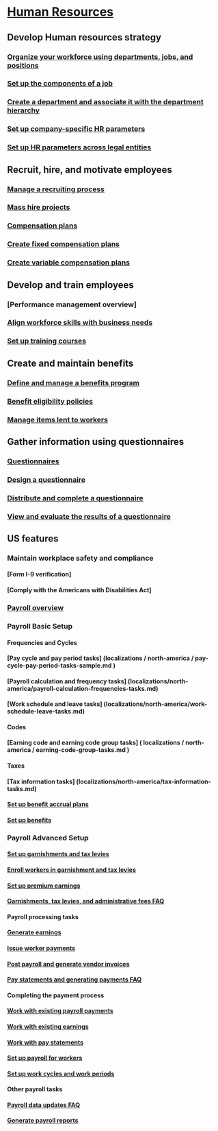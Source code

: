 # [Human Resources](human-resources-landing.md)
## Develop Human resources strategy
### [Organize your workforce using departments, jobs, and positions](departments-jobs-positions.md)
### [Set up the components of a job](creating-a-job.md)
### [Create a department and associate it with the department hierarchy](create-department-add-department-hierarchy.md)
### [Set up company-specific HR parameters](set-up-company-specific-hr-parameters.md)
### [Set up HR parameters across legal entities](set-up-hr-parameters-across-legal-entities.md)
## Recruit, hire, and motivate employees
### [Manage a recruiting process](manage-recruiting-process.md)
### [Mass hire projects](mass-hire-projects.md)
### [Compensation plans](compensation-plans.md)
### [Create fixed compensation plans](create-fixed-compensation-plans.md)
### [Create variable compensation plans](create-variable-compensation-plans.md)
## Develop and train employees
### [Performance management overview]
### [Align workforce skills with business needs](skills.md)
### [Set up training courses](courses.md)
## Create and maintain benefits
### [Define and manage a benefits program](manage-benefit-program.md)
### [Benefit eligibility policies](benefit-eligibility-policies.md)
### [Manage items lent to workers](loan-items.md)
## Gather information using questionnaires
### [Questionnaires](questionnaire\questionnaires.md)
### [Design a questionnaire](questionnaire\design-questionnaires.md)
### [Distribute and complete a questionnaire](questionnaire\distribute-questionnaires.md)
### [View and evaluate the results of a questionnaire](questionnaire\evaluate-questionnaire-results.md)
## US features
### Maintain workplace safety and compliance
#### [Form I-9 verification]
#### [Comply with the Americans with Disabilities Act]
### [Payroll overview](localizations\north-america\payroll.md)
### Payroll Basic Setup
#### Frequencies and Cycles
#### [Pay cycle and pay period tasks] (localizations / north-america / pay-cycle-pay-period-tasks-sample.md )
#### [Payroll calculation and frequency tasks] (localizations/north-america/payroll-calculation-frequencies-tasks.md)
#### [Work schedule and leave tasks] (localizations/north-america/work-schedule-leave-tasks.md)
#### Codes
#### [Earning code and earning code group tasks] ( localizations / north-america / earning-code-group-tasks.md )
#### Taxes
#### [Tax information tasks] (localizations/north-america/tax-information-tasks.md)
#### [Set up benefit accrual plans ](localizations\north-america\benefit-accrual-plan-tasks.md)
#### [Set up benefits](localizations\north-america\benefit-set-up-tasks.md)
### Payroll Advanced Setup
#### [Set up garnishments and tax levies](localizations\north-america\garnishment-tax-levy-set-up-tasks.md)
#### [Enroll workers in garnishment and tax levies](localizations\north-america\garnishment-tax-levy-enrollment-tasks.md)
#### [Set up premium earnings ](localizations\north-america\premium-earning-setup-tasks.md)
#### [Garnishments, tax levies, and administrative fees FAQ](localizations\north-america\garnishment-tax-levy-administrative-fees.md)
#### Payroll processing tasks
#### [Generate earnings](localizations\north-america\generate-earnings.md)
#### [Issue worker payments](localizations\north-america\issue-worker-payments.md)
#### [Post payroll and generate vendor invoices](localizations\north-america\post-payroll-generate-vendor-invoices.md)
#### [Pay statements and generating payments FAQ](localizations\north-america\pay-statements-payment-generation-process.md)
#### Completing the payment process
#### [Work with existing payroll payments](localizations\north-america\existing-payroll-payments.md)
#### [Work with existing earnings](localizations\north-america\existing-earnings.md)
#### [Work with pay statements](localizations\north-america\pay-statements.md)
#### [Set up payroll for workers](localizations\north-america\worker-position-payroll-tasks.md)
#### [Set up work cycles and work periods](localizations\north-america\work-cycle-work-period-tasks.md)
#### Other payroll tasks
#### [Payroll data updates FAQ](localizations\north-america\payroll-data-updates.md)
#### [Generate payroll reports](localizations\north-america\generate-payroll-reports.md)
